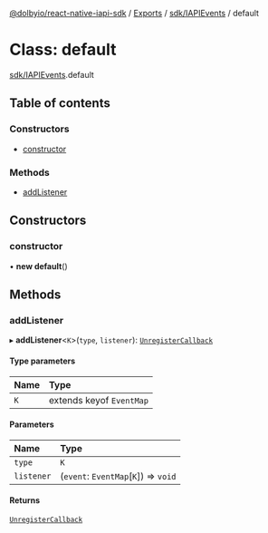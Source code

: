 [@dolbyio/react-native-iapi-sdk](../README.md) / [Exports](../modules.md) / [sdk/IAPIEvents](../modules/sdk_IAPIEvents.md) / default

# Class: default

[sdk/IAPIEvents](../modules/sdk_IAPIEvents.md).default

## Table of contents

### Constructors

- [constructor](sdk_IAPIEvents.default.md#constructor)

### Methods

- [addListener](sdk_IAPIEvents.default.md#addlistener)

## Constructors

### constructor

• **new default**()

## Methods

### addListener

▸ **addListener**<`K`\>(`type`, `listener`): [`UnregisterCallback`](../interfaces/sdk_models_UnregisterCallback.UnregisterCallback.md)

#### Type parameters

| Name | Type |
| :------ | :------ |
| `K` | extends keyof `EventMap` |

#### Parameters

| Name | Type |
| :------ | :------ |
| `type` | `K` |
| `listener` | (`event`: `EventMap`[`K`]) => `void` |

#### Returns

[`UnregisterCallback`](../interfaces/sdk_models_UnregisterCallback.UnregisterCallback.md)
